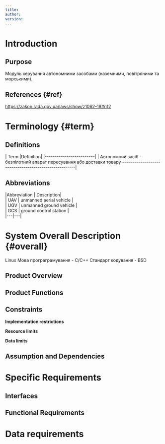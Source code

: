 ```yaml
---
title: 
author: 
version: 
...
```


# Introduction

## Purpose
Модуль керування автономними засобами (наземними, повітряними та морськими). 

## References {#ref}
https://zakon.rada.gov.ua/laws/show/z1062-18#n12

# Terminology {#term}


## Definitions

| Term |Definition|
|-------------------------|
| Автономний засіб - безпілотний апарат пересування або доставки товару 
------------------------------------------------------|

## Abbreviations

|Abbreviation | Description|\
| UAV | unmanned aerial vehicle |\
| UGV | unmanned ground vehicle |\
| GCS | ground control station |\
|---|---|


# System Overall Description {#overall}
Linux
Мова програграмування - С/С++
Стандарт кодування - BSD

## Product Overview

## Product Functions

## Constraints

**Implementation restrictions**

**Resource limits**

**Data limits**

## Assumption and Dependencies


# Specific Requirements

## Interfaces


## Functional Requirements

# Data requirements